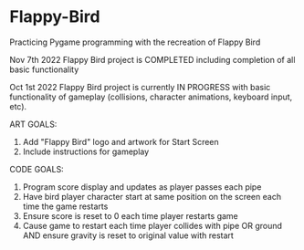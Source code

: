 # Flappy-Bird
Practicing Pygame programming with the recreation of Flappy Bird

Nov 7th 2022
Flappy Bird project is COMPLETED including completion of all basic functionality

Oct 1st 2022
Flappy Bird project is currently IN PROGRESS with basic functionality of gameplay (collisions, character animations, keyboard input, etc). 

ART GOALS:
1) Add "Flappy Bird" logo and artwork for Start Screen
2) Include instructions for gameplay

CODE GOALS:
1) Program score display and updates as player passes each pipe
2) Have bird player character start at same position on the screen each time the game restarts
3) Ensure score is reset to 0 each time player restarts game
4) Cause game to restart each time player collides with pipe OR ground AND ensure gravity is reset to original value with restart
